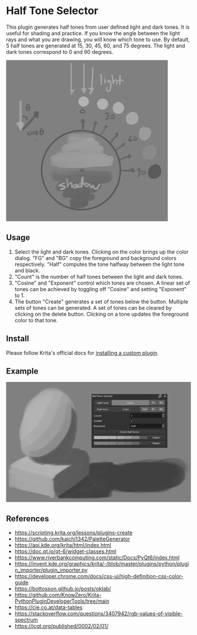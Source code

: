 # Half Tone Selector

This plugin generates half tones from user defined light and dark tones. It is useful for shading and practice. If you know the angle between the light rays and what you are drawing, you will know which tone to use. By default, 5 half tones are generated at 15, 30, 45, 60, and 75 degrees. The light and dark tones correspond to 0 and 90 degrees.

![Default](./selection.png)

## Usage

1. Select the light and dark tones. Clicking on the color brings up the color dialog. "FG" and "BG" copy the foreground and background colors respectively. "Half" computes the tone halfway between the light tone and black.
2. "Count" is the number of half tones between the light and dark tones.
3. "Cosine" and "Exponent" control which tones are chosen. A linear set of tones can be achieved by toggling off "Cosine" and setting "Exponent" to 1.
4. The button "Create" generates a set of tones below the button. Multiple sets of tones can be generated. A set of tones can be cleared by clicking on the delete button. Clicking on a tone updates the foreground color to that tone.

## Install

Please follow Krita's official docs for [installing a custom plugin](https://docs.krita.org/en/user_manual/python_scripting/install_custom_python_plugin.html).

## Example

![Example](./example.png)

## References

* https://scripting.krita.org/lessons/plugins-create
* https://github.com/kaichi1342/PaletteGenerator
* https://api.kde.org/krita/html/index.html
* https://doc.qt.io/qt-6/widget-classes.html
* https://www.riverbankcomputing.com/static/Docs/PyQt6/index.html
* https://invent.kde.org/graphics/krita/-/blob/master/plugins/python/plugin_importer/plugin_importer.py
* https://developer.chrome.com/docs/css-ui/high-definition-css-color-guide
* https://bottosson.github.io/posts/oklab/
* https://github.com/KnowZero/Krita-PythonPluginDeveloperTools/tree/main
* https://cie.co.at/data-tables
* https://stackoverflow.com/questions/3407942/rgb-values-of-visible-spectrum
* https://jcgt.org/published/0002/02/01/